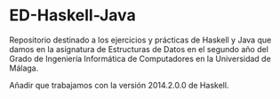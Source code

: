 # ED-Haskell-Java
Repositorio destinado a los ejercicios y prácticas de Haskell y Java que damos en la asignatura de Estructuras de Datos en el segundo año del Grado de Ingeniería Informática de Computadores en la Universidad de Málaga.

Añadir que trabajamos con la versión 2014.2.0.0 de Haskell.
